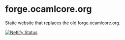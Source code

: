 # forge.ocamlcore.org
Static website that replaces the old forge.ocamlcore.org.

[![Netlify Status](https://api.netlify.com/api/v1/badges/a5872a50-72c1-4206-b2ca-147487b27504/deploy-status)](https://app.netlify.com/sites/forge-ocamlcore-org/deploys)
